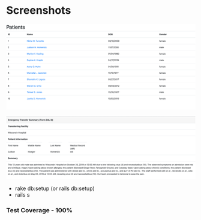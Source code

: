 # Screenshots

![Index Screenshot](lib/images/index.png)

![Show Screenshot](lib/images/show.png)

* rake db:setup (or rails db:setup)
* rails s

### Test Coverage - 100%
